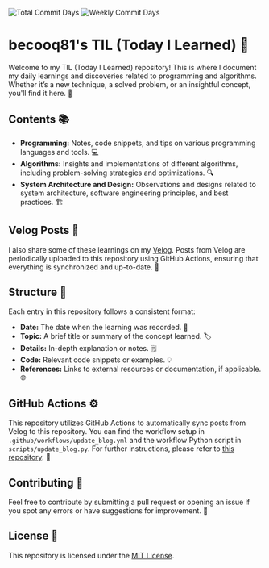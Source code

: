 ![Total Commit Days](https://img.shields.io/badge/total_commit_days-29-blue?cache=1733016343)
![Weekly Commit Days](https://img.shields.io/badge/weekly_commit_days-0-green?cache=1733016343)

# becooq81's TIL (Today I Learned) 🐣

Welcome to my TIL (Today I Learned) repository! This is where I document my daily learnings and discoveries related to programming and algorithms. Whether it’s a new technique, a solved problem, or an insightful concept, you'll find it here. 🚀

## Contents 📚

- **Programming:** Notes, code snippets, and tips on various programming languages and tools. 💻
- **Algorithms:** Insights and implementations of different algorithms, including problem-solving strategies and optimizations. 🔍
- **System Architecture and Design:** Observations and designs related to system architecture, software engineering principles, and best practices. 🏗️

## Velog Posts 📝

I also share some of these learnings on my [Velog](https://velog.io/@becooq81/posts). Posts from Velog are periodically uploaded to this repository using GitHub Actions, ensuring that everything is synchronized and up-to-date. 🔄

## Structure 📄

Each entry in this repository follows a consistent format:

- **Date:** The date when the learning was recorded. 📅
- **Topic:** A brief title or summary of the concept learned. 🏷️
- **Details:** In-depth explanation or notes. 🗒️
- **Code:** Relevant code snippets or examples. 💡
- **References:** Links to external resources or documentation, if applicable. 🌐

## GitHub Actions ⚙️

This repository utilizes GitHub Actions to automatically sync posts from Velog to this repository. You can find the workflow setup in `.github/workflows/update_blog.yml` and the workflow Python script in `scripts/update_blog.py`. For further instructions, please refer to [this repository](https://github.com/becooq81/velog). 🔧

## Contributing 🤝

Feel free to contribute by submitting a pull request or opening an issue if you spot any errors or have suggestions for improvement. 💬

## License 📜

This repository is licensed under the [MIT License](LICENSE).
